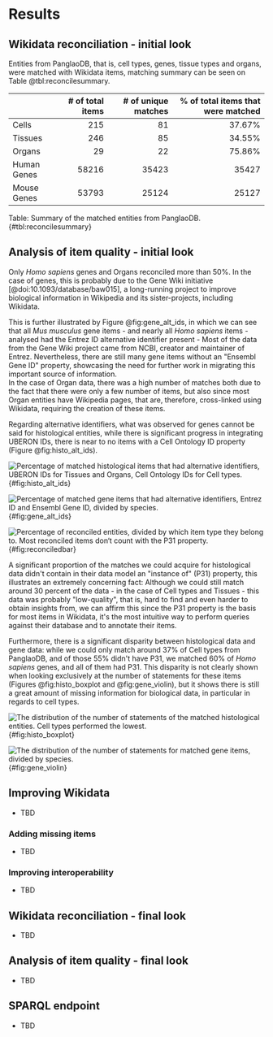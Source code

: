 # Results

## Wikidata reconciliation - initial look

Entities from PanglaoDB, that is, cell types, genes, tissue types and organs, were matched with Wikidata items, 
matching summary can be seen on Table @tbl:reconcilesummary. 



|         | # of total items |   # of unique matches  |  % of total items that were matched |
|:--------|---------:|-------------------:|---------------:|
| Cells   |      215 |                 81 |        37.67% |
| Tissues |      246 |                 85 |        34.55% |
| Organs  |       29 |                 22 |        75.86% |
| Human Genes |    58216 |                 35423 |               35427 |        60.84% |
| Mouse Genes  |    53793 |                 25124 |               25127 |        46.70% |
Table: Summary of the matched entities from PanglaoDB.
{#tbl:reconcilesummary}

## Analysis of item quality - initial look

Only *Homo sapiens* genes and Organs reconciled more than 50%.
In the case of genes, this is probably due to the Gene Wiki initiative [@doi:10.1093/database/baw015], 
a long-running project to improve biological information in Wikipedia and its sister-projects, including Wikidata. 

This is further illustrated by Figure @fig:gene_alt_ids, in which we can see that all *Mus musculus* gene items - 
and nearly all *Homo sapiens* items - 
analysed had the Entrez ID alternative identifier present - 
Most of the data from the Gene Wiki project came from NCBI, creator and maintainer of Entrez. 
Nevertheless, there are still many gene items without an "Ensembl Gene ID" property, 
showcasing the need for further work in migrating this important source of information.   
In the case of Organ data, there was a high number of matches both due to the fact that there were only a few number of items, but also
since most Organ entities have Wikipedia pages, that are, therefore, cross-linked using Wikidata, requiring the creation of these items. 

Regarding alternative identifiers, what was observed for genes cannot be said for histological entities, 
while there is significant progress in integrating UBERON IDs, there is near to no items with a Cell Ontology ID property (Figure @fig:histo_alt_ids).

![
Percentage of matched histological items that had alternative identifiers,
UBERON IDs for Tissues and Organs, Cell Ontology IDs for Cell types. 
](images/histo_alt_ids.png){#fig:histo_alt_ids}

![
Percentage of matched gene items that had alternative identifiers, Entrez ID and Ensembl Gene ID, divided by species. 
](images/gene_alt_ids.png){#fig:gene_alt_ids}

![
Percentage of reconciled entities, divided by which item type they belong to. Most reconciled items don‘t count with the P31 property.
](images/reconciled_item_types.png){#fig:reconciledbar}

A significant proportion of the matches we could acquire for histological data didn't contain in their data model an "instance of" (P31) property, 
this illustrates an extremely concerning fact: Although we could still match around 30 percent of the data - 
in the case of Cell types and Tissues - 
this data was probably "low-quality", that is, hard to find and even harder to obtain insights from, 
we can affirm this since the P31 property is the basis for most items in Wikidata, 
it's the most intuitive way to perform queries against their database and to annotate their items. 

Furthermore, there is a significant disparity between histological data and gene data: 
while we could only match around 37% of Cell types from PanglaoDB, and of those 55% didn't have P31, 
we matched 60% of *Homo sapiens* genes, and all of them had P31. 
This disparity is not clearly shown when looking exclusively at the number of statements for these items 
(Figures @fig:histo_boxplot and @fig:gene_violin), but it shows there is still a great amount of missing information
for biological data, in particular in regards to cell types.

![
The distribution of the number of statements of the matched histological entities. 
Cell types performed the lowest.
](images/histo_boxplots.png){#fig:histo_boxplot}

![
The distribution of the number of statements for matched gene items, divided by species.
](images/gene_violin.png){#fig:gene_violin}

## Improving Wikidata
- TBD

### Adding missing items
- TBD

### Improving interoperability
- TBD

## Wikidata reconciliation - final look
- TBD

## Analysis of item quality - final look
- TBD

## SPARQL endpoint
- TBD
